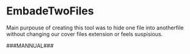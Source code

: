 # EmbadeTwoFiles
Main purpouse of creating this tool was to hide one file into anotherfile without changing our cover files extension or feels suspisious.

###MANNUAL###
